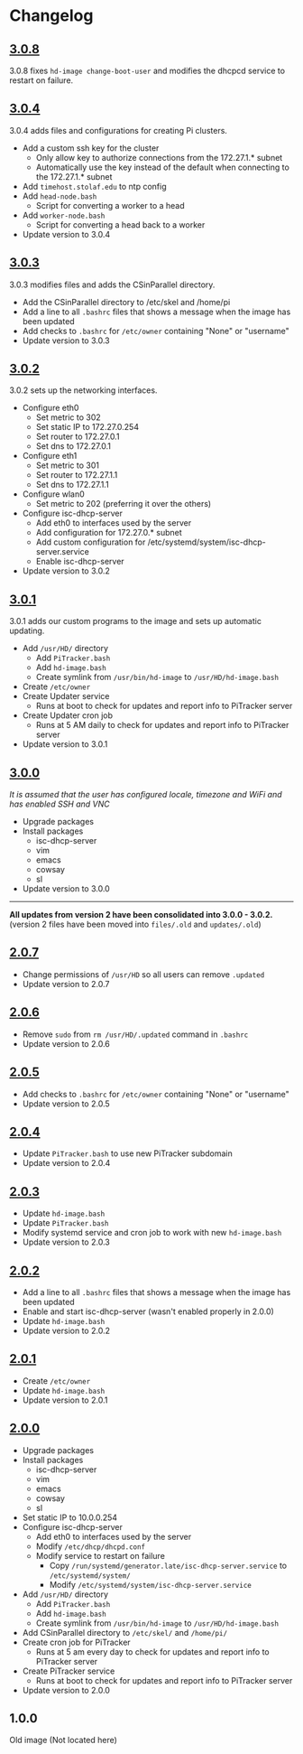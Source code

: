 # Changelog

## [3.0.8](updates/3.0.8.yaml)

3.0.8 fixes `hd-image change-boot-user` and modifies the dhcpcd service to restart on failure.

## [3.0.4](updates/3.0.4.yaml)

3.0.4 adds files and configurations for creating Pi clusters.
- Add a custom ssh key for the cluster
  - Only allow key to authorize connections from the 172.27.1.* subnet
  - Automatically use the key instead of the default when connecting to the 172.27.1.* subnet
- Add `timehost.stolaf.edu` to ntp config
- Add `head-node.bash`
  - Script for converting a worker to a head
- Add `worker-node.bash`
  - Script for converting a head back to a worker
- Update version to 3.0.4


## [3.0.3](updates/3.0.3.yaml)

3.0.3 modifies files and adds the CSinParallel directory.
- Add the CSinParallel directory to /etc/skel and /home/pi
- Add a line to all `.bashrc` files that shows a message when the image has been updated
- Add checks to `.bashrc` for `/etc/owner` containing "None" or "username"
- Update version to 3.0.3


## [3.0.2](updates/3.0.2.yaml)

3.0.2 sets up the networking interfaces.
- Configure eth0
  - Set metric to 302
  - Set static IP to 172.27.0.254
  - Set router to 172.27.0.1
  - Set dns to 172.27.0.1
- Configure eth1
  - Set metric to 301
  - Set router to 172.27.1.1
  - Set dns to 172.27.1.1
- Configure wlan0
  - Set metric to 202 (preferring it over the others)
- Configure isc-dhcp-server
  - Add eth0 to interfaces used by the server
  - Add configuration for 172.27.0.* subnet
  - Add custom configuration for /etc/systemd/system/isc-dhcp-server.service
  - Enable isc-dhcp-server
- Update version to 3.0.2


## [3.0.1](updates/3.0.1.yaml)

3.0.1 adds our custom programs to the image and sets up automatic updating.
- Add `/usr/HD/` directory
  - Add `PiTracker.bash`
  - Add `hd-image.bash`
  - Create symlink from `/usr/bin/hd-image` to `/usr/HD/hd-image.bash`
- Create `/etc/owner`
- Create Updater service
  - Runs at boot to check for updates and report info to PiTracker server
- Create Updater cron job
  - Runs at 5 AM daily to check for updates and report info to PiTracker server
- Update version to 3.0.1


## [3.0.0](updates/3.0.0.yaml)

*It is assumed that the user has configured locale, timezone and WiFi and has enabled SSH and VNC*

- Upgrade packages
- Install packages
  - isc-dhcp-server
  - vim
  - emacs
  - cowsay
  - sl
- Update version to 3.0.0

---

**All updates from version 2 have been consolidated into 3.0.0 - 3.0.2.**  
(version 2 files have been moved into `files/.old` and `updates/.old`)


## [2.0.7](updates/.old/2.0.7.yaml)

- Change permissions of `/usr/HD` so all users can remove `.updated`
- Update version to 2.0.7


## [2.0.6](updates/.old/2.0.6.yaml)

- Remove `sudo` from `rm /usr/HD/.updated` command in `.bashrc`
- Update version to 2.0.6


## [2.0.5](updates/.old/2.0.5.yaml)

- Add checks to `.bashrc` for `/etc/owner` containing "None" or "username"
- Update version to 2.0.5


## [2.0.4](updates/.old/2.0.4.yaml)

- Update `PiTracker.bash` to use new PiTracker subdomain
- Update version to 2.0.4


## [2.0.3](updates/.old/2.0.3.yaml)

- Update `hd-image.bash`
- Update `PiTracker.bash`
- Modify systemd service and cron job to work with new `hd-image.bash`
- Update version to 2.0.3


## [2.0.2](updates/.old/2.0.2.yaml)

- Add a line to all `.bashrc` files that shows a message when the image has been updated
- Enable and start isc-dhcp-server (wasn't enabled properly in 2.0.0)
- Update `hd-image.bash`
- Update version to 2.0.2


## [2.0.1](updates/.old/2.0.1.yaml)

- Create `/etc/owner`
- Update `hd-image.bash`
- Update version to 2.0.1


## [2.0.0](updates/.old/2.0.0.yaml)

- Upgrade packages
- Install packages
  - isc-dhcp-server
  - vim
  - emacs
  - cowsay
  - sl
- Set static IP to 10.0.0.254
- Configure isc-dhcp-server
  - Add eth0 to interfaces used by the server
  - Modify `/etc/dhcp/dhcpd.conf`
  - Modify service to restart on failure
    - Copy `/run/systemd/generator.late/isc-dhcp-server.service` to `/etc/systemd/system/`
    - Modify `/etc/systemd/system/isc-dhcp-server.service`
- Add `/usr/HD/` directory
  - Add `PiTracker.bash`
  - Add `hd-image.bash`
  - Create symlink from `/usr/bin/hd-image` to `/usr/HD/hd-image.bash`
- Add CSinParallel directory to `/etc/skel/` and `/home/pi/`
- Create cron job for PiTracker
  - Runs at 5 am every day to check for updates and report info to PiTracker server
- Create PiTracker service
  - Runs at boot to check for updates and report info to PiTracker server
- Update version to 2.0.0


## 1.0.0

Old image (Not located here)

